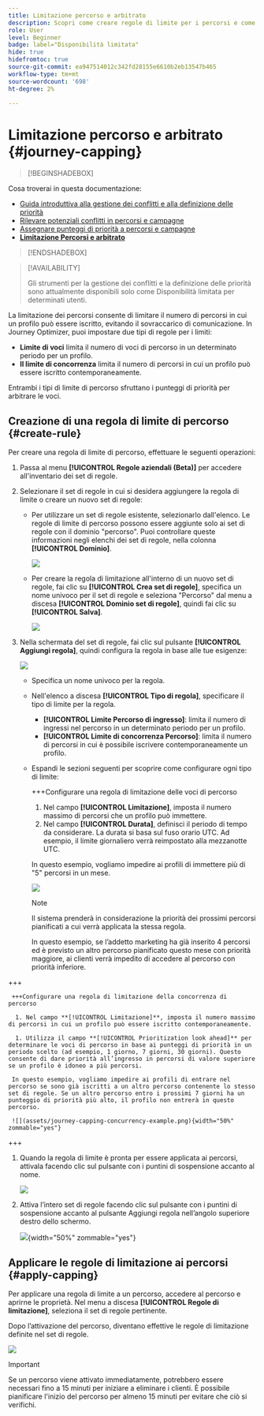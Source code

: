 ```yaml
---
title: Limitazione percorso e arbitrato
description: Scopri come creare regole di limite per i percorsi e come arbitrare l’immissione del percorso
role: User
level: Beginner
badge: label="Disponibilità limitata"
hide: true
hidefromtoc: true
source-git-commit: ea947514012c342fd28155e6610b2eb13547b465
workflow-type: tm+mt
source-wordcount: '698'
ht-degree: 2%

---
```



# Limitazione percorso e arbitrato {#journey-capping}

>[!BEGINSHADEBOX]

Cosa troverai in questa documentazione:

* [Guida introduttiva alla gestione dei conflitti e alla definizione delle priorità](gs-conflict-prioritization.md)
* [Rilevare potenziali conflitti in percorsi e campagne](conflicts.md)
* [Assegnare punteggi di priorità a percorsi e campagne](priority-scores.md)
* **[Limitazione Percorsi e arbitrato](journey-capping.md)**

>[!ENDSHADEBOX]

>[!AVAILABILITY]
>
>Gli strumenti per la gestione dei conflitti e la definizione delle priorità sono attualmente disponibili solo come Disponibilità limitata per determinati utenti.

La limitazione dei percorsi consente di limitare il numero di percorsi in cui un profilo può essere iscritto, evitando il sovraccarico di comunicazione. In Journey Optimizer, puoi impostare due tipi di regole per i limiti:

* **Limite di voci** limita il numero di voci di percorso in un determinato periodo per un profilo.
* **Il limite di concorrenza** limita il numero di percorsi in cui un profilo può essere iscritto contemporaneamente.

Entrambi i tipi di limite di percorso sfruttano i punteggi di priorità per arbitrare le voci.

## Creazione di una regola di limite di percorso {#create-rule}

Per creare una regola di limite di percorso, effettuare le seguenti operazioni:

1. Passa al menu **[!UICONTROL Regole aziendali (Beta)]** per accedere all&#39;inventario dei set di regole.

1. Selezionare il set di regole in cui si desidera aggiungere la regola di limite o creare un nuovo set di regole:

   * Per utilizzare un set di regole esistente, selezionarlo dall&#39;elenco. Le regole di limite di percorso possono essere aggiunte solo ai set di regole con il dominio &quot;percorso&quot;. Puoi controllare queste informazioni negli elenchi dei set di regole, nella colonna **[!UICONTROL Dominio]**.

     ![](assets/journey-capping-list.png)

   * Per creare la regola di limitazione all&#39;interno di un nuovo set di regole, fai clic su **[!UICONTROL Crea set di regole]**, specifica un nome univoco per il set di regole e seleziona &quot;Percorso&quot; dal menu a discesa **[!UICONTROL Dominio set di regole]**, quindi fai clic su **[!UICONTROL Salva]**.

     ![](assets/journey-capping-rule-set.png)

1. Nella schermata del set di regole, fai clic sul pulsante **[!UICONTROL Aggiungi regola]**, quindi configura la regola in base alle tue esigenze:

   ![](assets/journey-capping-concurrency.png)

   * Specifica un nome univoco per la regola.

   * Nell&#39;elenco a discesa **[!UICONTROL Tipo di regola]**, specificare il tipo di limite per la regola.

      * **[!UICONTROL Limite Percorso di ingresso]**: limita il numero di ingressi nel percorso in un determinato periodo per un profilo.
      * **[!UICONTROL Limite di concorrenza Percorso]**: limita il numero di percorsi in cui è possibile iscrivere contemporaneamente un profilo.

   * Espandi le sezioni seguenti per scoprire come configurare ogni tipo di limite:

     +++Configurare una regola di limitazione delle voci di percorso

      1. Nel campo **[!UICONTROL Limitazione]**, imposta il numero massimo di percorsi che un profilo può immettere.
      1. Nel campo **[!UICONTROL Durata]**, definisci il periodo di tempo da considerare. La durata si basa sul fuso orario UTC. Ad esempio, il limite giornaliero verrà reimpostato alla mezzanotte UTC.

     In questo esempio, vogliamo impedire ai profili di immettere più di &quot;5&quot; percorsi in un mese.

     ![](assets/journey-capping-entry-example.png)

     >[!NOTE]
     >
     >Il sistema prenderà in considerazione la priorità dei prossimi percorsi pianificati a cui verrà applicata la stessa regola.
     >
     >In questo esempio, se l’addetto marketing ha già inserito 4 percorsi ed è previsto un altro percorso pianificato questo mese con priorità maggiore, ai clienti verrà impedito di accedere al percorso con priorità inferiore.

+++

     +++Configurare una regola di limitazione della concorrenza di percorso

      1. Nel campo **[!UICONTROL Limitazione]**, imposta il numero massimo di percorsi in cui un profilo può essere iscritto contemporaneamente.

      1. Utilizza il campo **[!UICONTROL Prioritization look ahead]** per determinare le voci di percorso in base ai punteggi di priorità in un periodo scelto (ad esempio, 1 giorno, 7 giorni, 30 giorni). Questo consente di dare priorità all’ingresso in percorsi di valore superiore se un profilo è idoneo a più percorsi.

     In questo esempio, vogliamo impedire ai profili di entrare nel percorso se sono già iscritti a un altro percorso contenente lo stesso set di regole. Se un altro percorso entro i prossimi 7 giorni ha un punteggio di priorità più alto, il profilo non entrerà in questo percorso.

     ![](assets/journey-capping-concurrency-example.png){width="50%" zommable="yes"}

+++

1. Quando la regola di limite è pronta per essere applicata ai percorsi, attivala facendo clic sul pulsante con i puntini di sospensione accanto al nome.

   ![](assets/journey-capping-activate-rule.png)

1. Attiva l’intero set di regole facendo clic sul pulsante con i puntini di sospensione accanto al pulsante Aggiungi regola nell’angolo superiore destro dello schermo.

   ![](assets/journey-capping-activate-rule-set.png){width="50%" zommable="yes"}

## Applicare le regole di limitazione ai percorsi {#apply-capping}

Per applicare una regola di limite a un percorso, accedere al percorso e aprirne le proprietà. Nel menu a discesa **[!UICONTROL Regole di limitazione]**, seleziona il set di regole pertinente.

Dopo l’attivazione del percorso, diventano effettive le regole di limitazione definite nel set di regole.

![](assets/journey-capping-apply.png)

>[!IMPORTANT]
>
>Se un percorso viene attivato immediatamente, potrebbero essere necessari fino a 15 minuti per iniziare a eliminare i clienti. È possibile pianificare l&#39;inizio del percorso per almeno 15 minuti per evitare che ciò si verifichi.
